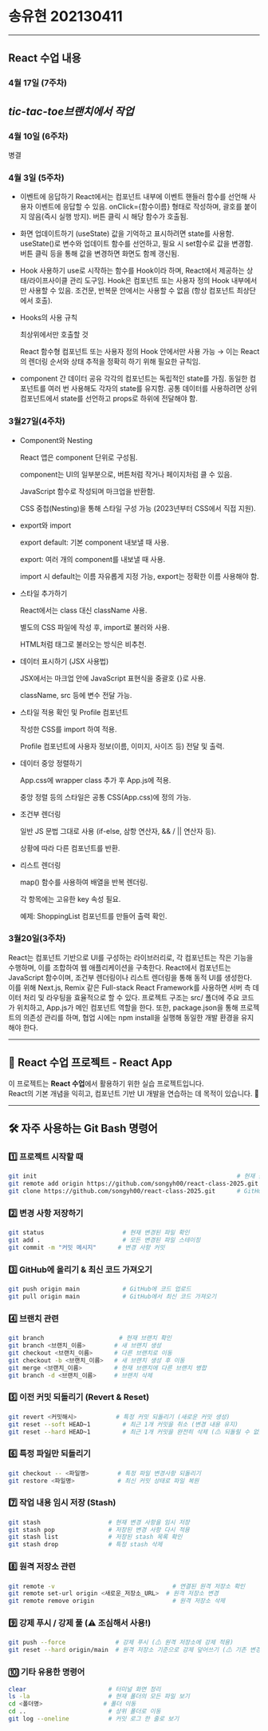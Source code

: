# 송유현 202130411

---

## React 수업 내용

### 4월 17일 (7주차)
*tic-tac-toe브랜치에서 작업*
-

### 4월 10일 (6주차)
병결

### 4월 3일 (5주차)
- 이벤트에 응답하기
    React에서는 컴포넌트 내부에 이벤트 핸들러 함수를 선언해 사용자 이벤트에 응답할 수 있음.
    onClick={함수이름} 형태로 작성하며, 괄호를 붙이지 않음(즉시 실행 방지).
    버튼 클릭 시 해당 함수가 호출됨.

- 화면 업데이트하기 (useState)
    값을 기억하고 표시하려면 state를 사용함.
    useState()로 변수와 업데이트 함수를 선언하고, 필요 시 set함수로 값을 변경함.
    버튼 클릭 등을 통해 값을 변경하면 화면도 함께 갱신됨.

- Hook 사용하기
    use로 시작하는 함수를 Hook이라 하며, React에서 제공하는 상태/라이프사이클 관리 도구임.
    Hook은 컴포넌트 또는 사용자 정의 Hook 내부에서만 사용할 수 있음.
    조건문, 반복문 안에서는 사용할 수 없음 (항상 컴포넌트 최상단에서 호출).

- Hooks의 사용 규칙

    최상위에서만 호출할 것

    React 함수형 컴포넌트 또는 사용자 정의 Hook 안에서만 사용 가능
    → 이는 React의 렌더링 순서와 상태 추적을 정확히 하기 위해 필요한 규칙임.

- component 간 데이터 공유
    각각의 컴포넌트는 독립적인 state를 가짐.
    동일한 컴포넌트를 여러 번 사용해도 각자의 state를 유지함.
    공통 데이터를 사용하려면 상위 컴포넌트에서 state를 선언하고 props로 하위에 전달해야 함.
    
### 3월27일(4주차)
- Component와 Nesting

    React 앱은 component 단위로 구성됨.

    component는 UI의 일부분으로, 버튼처럼 작거나 페이지처럼 클 수 있음.

    JavaScript 함수로 작성되며 마크업을 반환함.

    CSS 중첩(Nesting)을 통해 스타일 구성 가능 (2023년부터 CSS에서 직접 지원).

- export와 import

    export default: 기본 component 내보낼 때 사용.

    export: 여러 개의 component를 내보낼 때 사용.

    import 시 default는 이름 자유롭게 지정 가능, export는 정확한 이름 사용해야 함.

- 스타일 추가하기

    React에서는 class 대신 className 사용.

    별도의 CSS 파일에 작성 후, import로 불러와 사용.

    HTML처럼 <link> 태그로 불러오는 방식은 비추천.

- 데이터 표시하기 (JSX 사용법)

    JSX에서는 마크업 안에 JavaScript 표현식을 중괄호 {}로 사용.

    className, src 등에 변수 전달 가능.

- 스타일 적용 확인 및 Profile 컴포넌트

    작성한 CSS를 import 하여 적용.

    Profile 컴포넌트에 사용자 정보(이름, 이미지, 사이즈 등) 전달 및 출력.

- 데이터 중앙 정렬하기

    App.css에 wrapper class 추가 후 App.js에 적용.

    중앙 정렬 등의 스타일은 공통 CSS(App.css)에 정의 가능.

- 조건부 렌더링

    일반 JS 문법 그대로 사용 (if-else, 삼항 연산자, && / || 연산자 등).

    상황에 따라 다른 컴포넌트를 반환.

- 리스트 렌더링

    map() 함수를 사용하여 배열을 반복 렌더링.

    각 항목에는 고유한 key 속성 필요.

    예제: ShoppingList 컴포넌트를 만들어 출력 확인.

### 3월20일(3주차)
React는 컴포넌트 기반으로 UI를 구성하는 라이브러리로, 각 컴포넌트는 작은 기능을 수행하며, 이를 조합하여 웹 애플리케이션을 구축한다.
React에서 컴포넌트는 JavaScript 함수이며, 조건부 렌더링이나 리스트 렌더링을 통해 동적 UI를 생성한다.
이를 위해 Next.js, Remix 같은 Full-stack React Framework를 사용하면 서버 측 데이터 처리 및 라우팅을 효율적으로 할 수 있다.
프로젝트 구조는 src/ 폴더에 주요 코드가 위치하고, App.js가 메인 컴포넌트 역할을 한다. 또한, package.json을 통해 프로젝트의 의존성 관리를 하며, 협업 시에는 npm install을 실행해 동일한 개발 환경을 유지해야 한다.

---

## 🎨 React 수업 프로젝트 - React App

이 프로젝트는 **React 수업**에서 활용하기 위한 실습 프로젝트입니다.  
React의 기본 개념을 익히고, 컴포넌트 기반 UI 개발을 연습하는 데 목적이 있습니다. 🚀

---

## 🛠️ 자주 사용하는 Git Bash 명령어

### 1️⃣ 프로젝트 시작할 때
```sh
git init                                                        # 현재 폴더를 Git 저장소로 초기화
git remote add origin https://github.com/songyh00/react-class-2025.git  # GitHub 원격 저장소 추가
git clone https://github.com/songyh00/react-class-2025.git      # GitHub에서 프로젝트 다운로드
```

### 2️⃣ 변경 사항 저장하기
```sh
git status                      # 현재 변경된 파일 확인
git add .                       # 모든 변경된 파일 스테이징
git commit -m "커밋 메시지"      # 변경 사항 커밋
```

### 3️⃣ GitHub에 올리기 & 최신 코드 가져오기
```sh
git push origin main            # GitHub에 코드 업로드
git pull origin main            # GitHub에서 최신 코드 가져오기
```

### 4️⃣ 브랜치 관련
```sh
git branch                     # 현재 브랜치 확인
git branch <브랜치_이름>        # 새 브랜치 생성
git checkout <브랜치_이름>      # 다른 브랜치로 이동
git checkout -b <브랜치_이름>   # 새 브랜치 생성 후 이동
git merge <브랜치_이름>         # 현재 브랜치에 다른 브랜치 병합
git branch -d <브랜치_이름>     # 브랜치 삭제
```

### 5️⃣ 이전 커밋 되돌리기 (Revert & Reset)
```sh
git revert <커밋해시>           # 특정 커밋 되돌리기 (새로운 커밋 생성)
git reset --soft HEAD~1         # 최근 1개 커밋을 취소 (변경 내용 유지)
git reset --hard HEAD~1         # 최근 1개 커밋을 완전히 삭제 (⚠ 되돌릴 수 없음!)
```

### 6️⃣ 특정 파일만 되돌리기
```sh
git checkout -- <파일명>        # 특정 파일 변경사항 되돌리기
git restore <파일명>            # 최신 커밋 상태로 파일 복원
```

### 7️⃣ 작업 내용 임시 저장 (Stash)
```sh
git stash                   # 현재 변경 사항을 임시 저장
git stash pop               # 저장된 변경 사항 다시 적용
git stash list              # 저장된 stash 목록 확인
git stash drop              # 특정 stash 삭제
```

### 8️⃣ 원격 저장소 관련
```sh
git remote -v                                 # 연결된 원격 저장소 확인
git remote set-url origin <새로운_저장소_URL>  # 원격 저장소 변경
git remote remove origin                      # 원격 저장소 삭제
```

### 9️⃣ 강제 푸시 / 강제 풀 (⚠ 조심해서 사용!)
```sh
git push --force              # 강제 푸시 (⚠ 원격 저장소에 강제 적용)
git reset --hard origin/main  # 원격 저장소 기준으로 강제 덮어쓰기 (⚠ 기존 변경 사항 삭제됨)
```

### 🔟 기타 유용한 명령어
```sh
clear                       # 터미널 화면 정리
ls -la                      # 현재 폴더의 모든 파일 보기
cd <폴더명>                 # 폴더 이동
cd ..                       # 상위 폴더로 이동
git log --oneline           # 커밋 로그 한 줄로 보기
```

